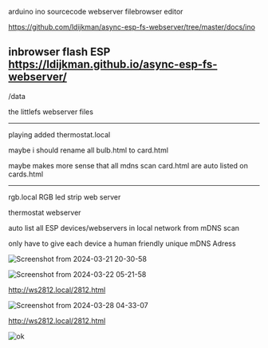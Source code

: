 arduino ino sourcecode webserver filebrowser editor

https://github.com/ldijkman/async-esp-fs-webserver/tree/master/docs/ino


inbrowser flash ESP https://ldijkman.github.io/async-esp-fs-webserver/
---

/data

the littlefs webserver files

---

playing added thermostat.local 

maybe i should rename all bulb.html to card.html

maybe makes more sense that all mdns scan card.html are auto listed on cards.html

---

rgb.local RGB led strip web server 

thermostat webserver

auto list all ESP devices/webservers in local network from mDNS scan

only have to give each device a human friendly unique mDNS Adress

![Screenshot from 2024-03-21 20-30-58](https://github.com/ldijkman/async-esp-fs-webserver/assets/45427770/2de7060e-8ae9-4229-992e-68701a9e5340)


![Screenshot from 2024-03-22 05-21-58](https://github.com/ldijkman/async-esp-fs-webserver/assets/45427770/52c2853a-93d6-4424-b299-b92c63d9cd2f)


http://ws2812.local/2812.html

![Screenshot from 2024-03-28 04-33-07](https://github.com/ldijkman/async-esp-fs-webserver/assets/45427770/e1a34931-bba8-4329-a1f5-df61014e2c28)

http://ws2812.local/2812.html


![ok](https://github.com/ldijkman/async-esp-fs-webserver/assets/45427770/3310ce1e-eae2-4b1a-867f-d982038f2c9b)
